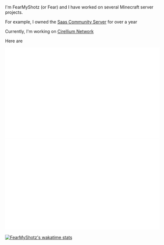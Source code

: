 I'm FearMyShotz (or Fear) and I have worked on several Minecraft server projects.

For example, I owned the [Saas Community Server](https://github.com/Saas-Community-Server) for over a year

Currently, I'm working on [Cirellium Network](https://github.com/Cirellium)

Here are 

![](https://github.com/FearMyShotz/FearMyShotz/blob/master/generated/overview.svg)
![](https://github.com/FearMyShotz/FearMyShotz/blob/master/generated/languages.svg)

[![FearMyShotz's wakatime stats](https://github-readme-stats.vercel.app/api/wakatime?username=FearMyShotz)](https://github.com/anuraghazra/github-readme-stats)

